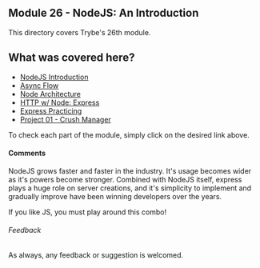 ## Module 26 - NodeJS: An Introduction

This directory covers Trybe's 26th module.

## What was covered here?

* [NodeJS Introduction](./26.1_INTRODUCTION)
* [Async Flow](./26.2_ASYNC_FLOW)
* [Node Architecture](./26.3_NODE_ARCHITECTURE)
* [HTTP w/ Node: Express](./26.4_NODE_AND_EXPRESS)
* [Express Practicing](./26.5_EXPRESS_PRACTICING)
* [Project 01 - Crush Manager](./Project_01_Crush_Manager)

To check each part of the module, simply click on the desired link above.

#### Comments

NodeJS grows faster and faster in the industry. It's usage becomes wider as it's powers become stronger. Combined with NodeJS itself, express plays a huge role on server creations, and it's simplicity to implement and gradually improve have been winning developers over the years.

If you like JS, you must play around this combo!

###### Feedback

As always, any feedback or suggestion is welcomed.
